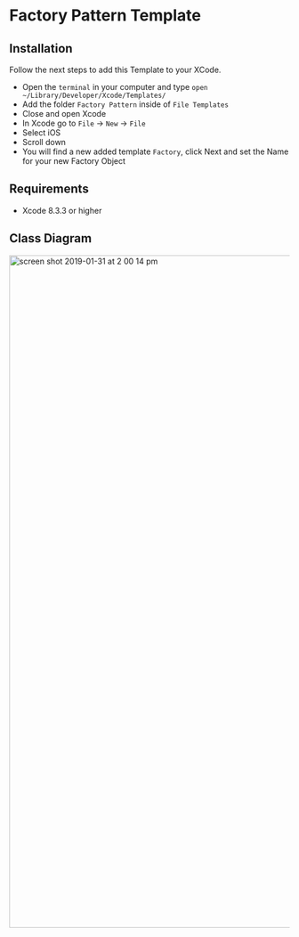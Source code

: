 # Factory Pattern Template

## Installation

Follow the next steps to add this Template to your XCode.

- Open the `terminal` in your computer and type `open ~/Library/Developer/Xcode/Templates/`
- Add the folder `Factory Pattern` inside of `File Templates`
- Close and open Xcode
- In Xcode go to `File` -> `New` -> `File`
- Select iOS
- Scroll down
- You will find a new added template `Factory`, click Next and set the Name for your new Factory Object

## Requirements

- Xcode 8.3.3 or higher

## Class Diagram

<img width="1208" alt="screen shot 2019-01-31 at 2 00 14 pm" src="https://user-images.githubusercontent.com/6865674/52088400-934e9680-2560-11e9-9552-aef249d3ae70.png">
